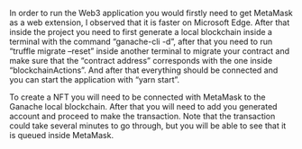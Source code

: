 In order to run the Web3 application you would firstly need to get
MetaMask as a web extension, I observed that it is faster on Microsoft
Edge. After that inside the project you need to first generate a local
blockchain inside a terminal with the command “ganache-cli -d”, after that
you need to run “truffle migrate –reset” inside another terminal to
migrate your contract and make sure that the “contract address”
corresponds with the one inside “blockchainActions”. And after that
everything should be connected and you can start the application with
“yarn start”.

To create a NFT you will need to be connected with MetaMask to the Ganache
local blockchain. After that you will need to add you generated account
and proceed to make the transaction. Note that the transaction could take
several minutes to go through, but you will be able to see that it is
queued inside MetaMask.
